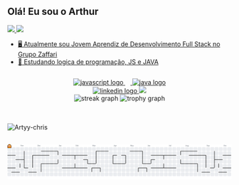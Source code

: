 ## Olá! Eu sou o Arthur



<div><a href="https://github.com/ArTyy022">
  <img height="180em" src="https://github-readme-stats.vercel.app/api?username=ArTyy022&show_icons=true&theme=shadow_red&include_all_commits=true&count_private=true"/>
  <img height="180em" src="https://github-readme-stats.vercel.app/api/top-langs/?username=ArTyy022&layout=compact&langs_count=16&theme=shadow_red"/>
</div>

  
- 🖥️ Atualmente sou Jovem Aprendiz de Desenvolvimento Full Stack no Grupo Zaffari
- 💭 Estudando logica de programação, JS e JAVA
 
##

<div align="center">
  <img src="https://cdn.jsdelivr.net/gh/devicons/devicon/icons/javascript/javascript-original.svg" height="60" alt="javascript logo"  />
  <img width="12" />
  <img src="https://cdn.jsdelivr.net/gh/devicons/devicon/icons/java/java-original.svg" height="60" alt="java logo"  />
</div>



  
<div align="center">
  <a href="https://www.linkedin.com/in/andré-arthur-toledo-42a653371" target="_blank">
    <img src="https://img.shields.io/static/v1?message=LinkedIn&logo=linkedin&label=&color=0077B5&logoColor=white&labelColor=&style=for-the-badge" height="25" alt="linkedin logo"  />
   <img src="https://visitor-badge.laobi.icu/badge?page_id=ArTyy022.ArTyy022&left_color=darkblue&right_color=darkgreen&left_text=Outsiders"  />
  </a>
</div>

<div align="center">
  <img src="https://streak-stats.demolab.com?user=ArTyy022&locale=en&mode=daily&theme=shadow_red&hide_border=false&border_radius=5&order=3" height="150" alt="streak graph"  />
  <img src="https://github-profile-trophy.vercel.app?username=ArTyy022&theme=dracula&column=-1&row=1&margin-w=8&margin-h=8&no-bg=false&no-frame=false&order=4" height="150" alt="trophy graph"  />
</div>


  </div>


##


</div style="display: inline_block"><br>
 <img align="center" alt="Artyy-chris"  height="500" width=2500" src="https://media0.giphy.com/media/v1.Y2lkPTc5MGI3NjExeHRteXV2NW91NXFxM2M3eDJoZXdic21qbHE2c2ZzbnI1ODByaTF0dyZlcD12MV9pbnRlcm5hbF9naWZfYnlfaWQmY3Q9Zw/pOmtxQVSJxhZSQcz48/giphy.gif">
</div>


##


<picture>
  <source media="(prefers-color-scheme: dark)" srcset="https://raw.githubusercontent.com/ArTyy022/ArTyy022/output/pacman-contribution-graph-dark.svg">
  <source media="(prefers-color-scheme: light)" srcset="https://raw.githubusercontent.com/ArTyy022/ArTyy022/output/pacman-contribution-graph.svg">
  <img alt="pacman contribution graph" src="https://raw.githubusercontent.com/ArTyy022/ArTyy022/output/pacman-contribution-graph.svg">
</picture>



##
